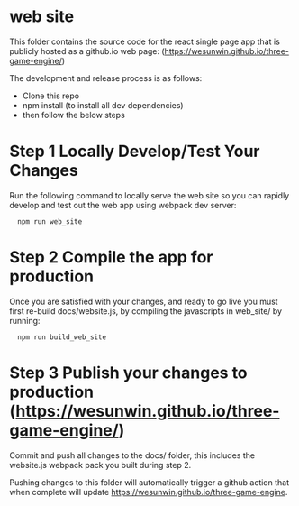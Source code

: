 # web site
This folder contains the source code for the react single page app that is publicly hosted
as a github.io web page: (https://wesunwin.github.io/three-game-engine/)

The development and release process is as follows:
- Clone this repo
- npm install (to install all dev dependencies)
- then follow the below steps

# Step 1  Locally Develop/Test Your Changes
Run the following command to locally serve the web site so you can rapidly
develop and test out the web app using webpack dev server:

```
  npm run web_site
```

# Step 2  Compile the app for production
Once you are satisfied with your changes, and ready to go live you must first re-build
docs/website.js, by compiling the javascripts in web_site/ by running:

```
  npm run build_web_site
```

# Step 3  Publish your changes to production (https://wesunwin.github.io/three-game-engine/)
Commit and push all changes to the docs/ folder, this includes the website.js webpack pack
you built during step 2.

Pushing changes to this folder will automatically trigger a github action that when complete
will update https://wesunwin.github.io/three-game-engine.